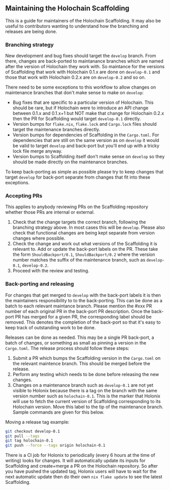 ## Maintaining the Holochain Scaffolding

This is a guide for maintainers of the Holochain Scaffolding. It may also be useful to contributors wanting to understand how the branching and releases are being done.

### Branching strategy

New development and bug fixes should target the `develop` branch. From there, changes are back-ported to maintanance branches which are named after the version of Holochain they work with. So maintance for the versions of Scaffolding that work with Holochain 0.1.x are done on `develop-0.1` and those that work with Holochain 0.2.x are on `develop-0.2` and so on.

There need to be some exceptions to this workflow to allow changes on maintenance branches that don't make sense to make on `develop`:

- Bug fixes that are specific to a particular version of Holochain. This should be rare, but if Holochain were to introduce an API change between 0.1.x and 0.1.x+1 but NOT make that change for Holochain 0.2.x then the PR for Scaffolding would target `develop-0.1` directly.
- Version bumps for `flake.nix`, `flake.lock` and `Cargo.lock` files should target the maintenance branches directly.
- Version bumps for dependencies of Scaffolding in the `Cargo.toml`. For dependencies that are still on the same version as on `develop` it would be valid to target `develop` and back-port but you'll end up with a tricky lock file merge anyway.
- Version bumps to Scaffolding itself don't make sense on `develop` so they should be made directly on the maintenance branches.

To keep back-porting as simple as possible please try to keep changes that target `develop` for back-port separate from changes that fit into these exceptions.

### Accepting PRs

This applies to anybody reviewing PRs on the Scaffolding repository whether those PRs are internal or external.

1. Check that the change targets the correct branch, following the branching strategy above. In most cases this will be `develop`. Please also check that functional changes are being kept separate from version changes where possible.
2. Check the change and work out what versions of the Scaffolding it is relevant to. Add or update the back-port labels on the PR. These take the form `ShouldBackport/0.1`, `ShouldBackport/0.2` where the version number matches the suffix of the maintenance branch, such as `develop-0.1`, `develop-0.2`.
3. Proceed with the review and testing.

### Back-porting and releasing

For changes that get merged to `develop` with the back-port labels it is then the maintainers responsibility to to the back-porting. This can be done as a batch to each relevant maintance branch. Please mention the #xxx PR number of each original PR in the back-port PR description. Once the back-port PR has merged for a given PR, the corresponding label should be removed. This denotes the completion of the back-port so that it's easy to keep track of outstanding work to be done.

Releases can be done as needed. This may be a single PR back-port, a batch of changes, or something as small as pinning a version in the `Cargo.toml`. The release process should follow these steps:

1. Submit a PR which bumps the Scaffolding version in the `Cargo.toml` on the relevant maintence branch. This should be merged before the release.
2. Perform any testing which needs to be done before releasing the new changes.
2. Changes on a maintenance branch such as `develop-0.1` are not yet visible to Holonix because there is a tag on the branch with the same version number such as `holochain-0.1`. This is the marker that Holonix will use to fetch the current version of Scaffolding corresponding to its Holochain version. Move this label to the tip of the maintenance branch. Sample commands are given for this below.

Moving a release tag example:

```bash
git checkout develop-0.1
git pull --tags
git tag holochain-0.1
git push --force --tags origin holochain-0.1
```

There is a CI job for Holonix to periodically (every 6 hours at the time of writing) looks for changes. It will automatically update its inputs for Scaffolding and create+merge a PR on the Holochain repository. So after you have pushed the updated tag, Holonix users will have to wait for the next automatic update then do their own `nix flake update` to see the latest Scaffolding.
